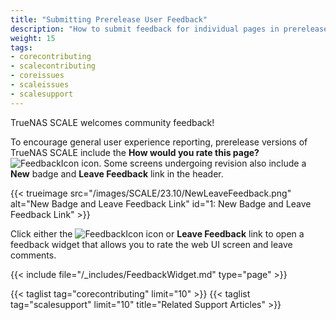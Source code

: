 ```yaml
---
title: "Submitting Prerelease User Feedback"
description: "How to submit feedback for individual pages in prerelease versions of TrueNAS software."
weight: 15
tags:
- corecontributing
- scalecontributing
- coreissues
- scaleissues
- scalesupport
---
```


TrueNAS SCALE welcomes community feedback!

To encourage general user experience reporting, prerelease versions of TrueNAS SCALE include the **How would you rate this page?** ![FeedbackIcon](/images/SCALE/23.10/FeedbackIcon.png "Feedback Icon") icon.
Some screens undergoing revision also include a **New** badge and **Leave Feedback** link in the header.

{{< trueimage src="/images/SCALE/23.10/NewLeaveFeedback.png" alt="New Badge and Leave Feedback Link" id="1: New Badge and Leave Feedback Link" >}}

Click either the ![FeedbackIcon](/images/SCALE/23.10/FeedbackIcon.png "Feedback Icon") icon or **Leave Feedback** link to open a feedback widget that allows you to rate the web UI screen and leave comments.

{{< include file="/_includes/FeedbackWidget.md" type="page" >}}

{{< taglist tag="corecontributing" limit="10" >}}
{{< taglist tag="scalesupport" limit="10" title="Related Support Articles" >}}

